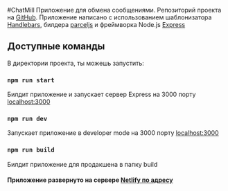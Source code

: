 #ChatMill
Приложение для обмена сообщениями. Репозиторий проекта на [GitHub](https://github.com/jdvarmy/ChatMill). 
Приложение написано с использованием шаблонизатора [Handlebars](https://handlebarsjs.com/), билдера [parceljs](https://parceljs.org/) и фреймворка Node.js [Express](https://expressjs.com/ru/)

## Доступные команды

В директории проекта, ты можешь запустить:

### `npm run start`
Билдит приложение и запускает сервер Express на 3000 порту [localhost:3000](localhost:3000)

### `npm run dev`
Запускает приложение в developer mode на 3000 порту  [localhost:3000](localhost:3000)

### `npm run build`
Билдит приложение для продакшена в папку build





#### Приложение развернуто на сервере [Netlify по адресу](https://magnificent-kelpie-71b787.netlify.app)